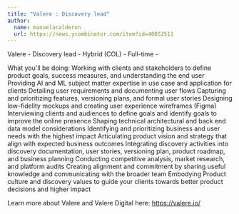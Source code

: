 ```yaml
---
title: "Valere : Discovery lead"
author:
  name: manuelacalderon
  url: https://news.ycombinator.com/item?id=40852511
---
```

Valere - Discovery lead - Hybrid (COL) - Full-time -

What you&#x27;ll be doing:
Working with clients and stakeholders to define product goals, success measures, and understanding the end user
Providing AI and ML subject matter expertise in use case and application for clients
Detailing user requirements and documenting user flows
Capturing and prioritizing features, versioning plans, and formal user stories
Designing low-fidelity mockups and creating user experience wireframes (Figma)
Interviewing clients and audiences to define goals and identify goals to improve the online presence
Shaping technical architectural and back end data model considerations
Identifying and prioritizing business and user needs with the highest impact
Articulating product vision and strategy that align with expected business outcomes
Integrating discovery activities into discovery documentation, user stories, versioning plan, product roadmap, and business planning
Conducting competitive analysis, market research, and platform audits
Creating alignment and commitment by sharing useful knowledge and communicating with the broader team
Embodying Product culture and discovery values to guide your clients towards better product decisions and higher impact

Learn more about Valere and Valere Digital here:
<a href="https:&#x2F;&#x2F;valere.io&#x2F;" rel="nofollow">https:&#x2F;&#x2F;valere.io&#x2F;</a>
